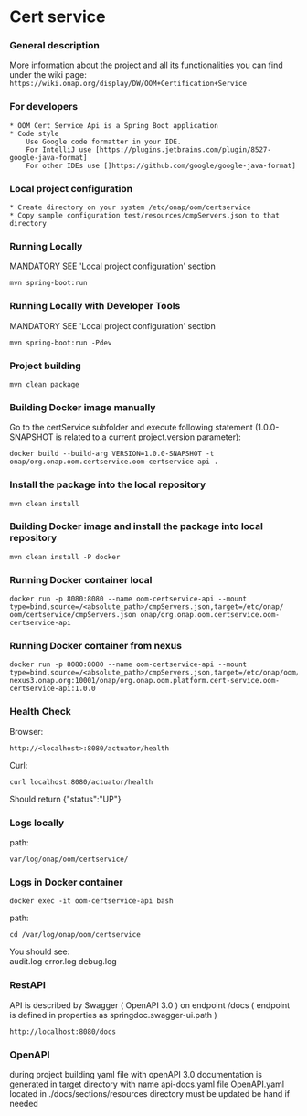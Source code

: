 # Cert service

### General description
More information about the project and all its functionalities you can find under the wiki page: 
    ```
    https://wiki.onap.org/display/DW/OOM+Certification+Service
    ``` 

### For developers
    * OOM Cert Service Api is a Spring Boot application
    * Code style
        Use Google code formatter in your IDE.
        For IntelliJ use [https://plugins.jetbrains.com/plugin/8527-google-java-format]
        For other IDEs use []https://github.com/google/google-java-format]

### Local project configuration
    * Create directory on your system /etc/onap/oom/certservice
    * Copy sample configuration test/resources/cmpServers.json to that directory

### Running Locally
MANDATORY SEE 'Local project configuration' section
```
mvn spring-boot:run
```
  
### Running Locally with Developer Tools
MANDATORY SEE 'Local project configuration' section
```
mvn spring-boot:run -Pdev
```

### Project building
```
mvn clean package
```
    
### Building Docker image manually
Go to the certService subfolder and execute following statement (1.0.0-SNAPSHOT is related to a current project.version parameter):
```
docker build --build-arg VERSION=1.0.0-SNAPSHOT -t onap/org.onap.oom.certservice.oom-certservice-api .
```
    
### Install the package into the local repository
```
mvn clean install
```     
    
### Building Docker image and install the package into local repository
```
mvn clean install -P docker
```   

### Running Docker container local
```
docker run -p 8080:8080 --name oom-certservice-api --mount type=bind,source=/<absolute_path>/cmpServers.json,target=/etc/onap/
oom/certservice/cmpServers.json onap/org.onap.oom.certservice.oom-certservice-api
```

### Running Docker container from nexus
```
docker run -p 8080:8080 --name oom-certservice-api --mount type=bind,source=/<absolute_path>/cmpServers.json,target=/etc/onap/oom/certservice/cmpServers.json nexus3.onap.org:10001/onap/org.onap.oom.platform.cert-service.oom-certservice-api:1.0.0
```
    
### Health Check
Browser:
```
http://<localhost>:8080/actuator/health
```
     
Curl:   
```
curl localhost:8080/actuator/health 
```   
 Should return {"status":"UP"}

### Logs locally

path: 
```
var/log/onap/oom/certservice/
```    
### Logs in Docker container
```
docker exec -it oom-certservice-api bash
```

path:
```
cd /var/log/onap/oom/certservice
```
You should see:    
audit.log  error.log  debug.log

### RestAPI
API is described by Swagger ( OpenAPI 3.0 ) on endpoint /docs 
( endpoint is defined in properties as springdoc.swagger-ui.path )
```
http://localhost:8080/docs
```

### OpenAPI
during project building yaml file with openAPI 3.0 documentation is generated in target directory with name api-docs.yaml
file OpenAPI.yaml located in ./docs/sections/resources directory must be updated be hand if needed
